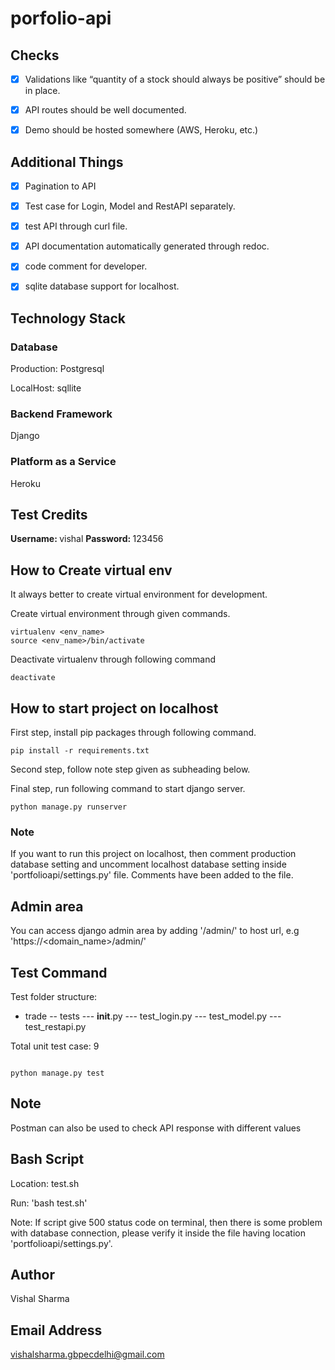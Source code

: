 # porfolio-api 

## Checks

- [x] Validations like “quantity of a stock should always be positive” should be in place.
- [x] API routes should be well documented.
- [x] Demo should be hosted somewhere (AWS, Heroku, etc.)


## Additional Things

- [x] Pagination to API
- [x] Test case for Login, Model and RestAPI separately.
- [x] test API through curl file.
- [x] API documentation automatically generated through redoc.
- [x] code comment for developer.
- [x] sqlite database support for localhost.


## Technology Stack


### Database

Production: Postgresql

LocalHost: sqllite


### Backend Framework

Django

### Platform as a Service

Heroku


## Test Credits

<b> Username: </b> vishal
<b> Password: </b> 123456

## How to Create virtual env

It always better to create virtual environment for development.

Create virtual environment through given commands.

```
virtualenv <env_name>
source <env_name>/bin/activate
```

Deactivate virtualenv through following command

```
deactivate
```

## How to start project on localhost

First step, install pip packages through following command.

```
pip install -r requirements.txt
```

Second step, follow note step given as subheading below.

Final step, run following command to start django server.

```
python manage.py runserver
```


### Note

If you want to run this project on localhost, then comment production database setting and uncomment localhost database setting inside 'portfolioapi/settings.py' file. Comments have been added to the file.

## Admin area

You can access django admin area by adding '/admin/' to host url, e.g 'https://<domain_name>/admin/'


## Test Command

Test folder structure:


- trade
  -- tests
    --- __init__.py
    --- test_login.py
    --- test_model.py
    --- test_restapi.py


Total unit test case: 9


```

python manage.py test

```

## Note

Postman can also be used to check API response with different values

## Bash Script

Location: test.sh
 
Run: 'bash test.sh'

Note: If script give 500 status code on terminal, then there is some problem with database connection, please verify it inside the file having location 'portfolioapi/settings.py'.


## Author

Vishal Sharma

## Email Address

vishalsharma.gbpecdelhi@gmail.com
